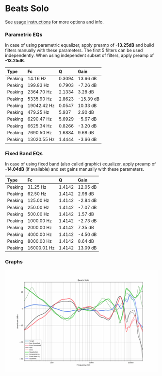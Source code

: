 # Beats Solo
See [usage instructions](https://github.com/jaakkopasanen/AutoEq#usage) for more options and info.

### Parametric EQs
In case of using parametric equalizer, apply preamp of **-13.25dB** and build filters manually
with these parameters. The first 5 filters can be used independently.
When using independent subset of filters, apply preamp of **-13.25dB**.

| Type    | Fc          |      Q | Gain      |
|:--------|:------------|:-------|:----------|
| Peaking | 14.16 Hz    | 0.3094 | 13.66 dB  |
| Peaking | 199.83 Hz   | 0.7903 | -7.26 dB  |
| Peaking | 2364.70 Hz  | 2.1334 | 3.28 dB   |
| Peaking | 5335.90 Hz  | 2.8623 | -15.39 dB |
| Peaking | 19042.42 Hz | 0.0547 | 10.33 dB  |
| Peaking | 479.25 Hz   | 5.937  | 2.90 dB   |
| Peaking | 6290.47 Hz  | 5.6929 | -5.67 dB  |
| Peaking | 6625.34 Hz  | 0.8266 | -3.20 dB  |
| Peaking | 7690.50 Hz  | 1.6884 | 9.68 dB   |
| Peaking | 13020.55 Hz | 1.4444 | -3.66 dB  |

### Fixed Band EQs
In case of using fixed band (also called graphic) equalizer, apply preamp of **-14.04dB**
(if available) and set gains manually with these parameters.

| Type    | Fc          |      Q | Gain     |
|:--------|:------------|:-------|:---------|
| Peaking | 31.25 Hz    | 1.4142 | 12.05 dB |
| Peaking | 62.50 Hz    | 1.4142 | 2.98 dB  |
| Peaking | 125.00 Hz   | 1.4142 | -2.84 dB |
| Peaking | 250.00 Hz   | 1.4142 | -7.07 dB |
| Peaking | 500.00 Hz   | 1.4142 | 1.57 dB  |
| Peaking | 1000.00 Hz  | 1.4142 | -2.73 dB |
| Peaking | 2000.00 Hz  | 1.4142 | 7.35 dB  |
| Peaking | 4000.00 Hz  | 1.4142 | -4.50 dB |
| Peaking | 8000.00 Hz  | 1.4142 | 8.64 dB  |
| Peaking | 16000.01 Hz | 1.4142 | 13.09 dB |

### Graphs
![](./Beats%20Solo.png)